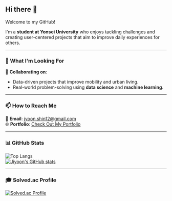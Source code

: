 ## Hi there 👋  
Welcome to my GitHub!  

I'm a **student at Yonsei University** who enjoys tackling challenges and creating user-centered projects that aim to improve daily experiences for others.

---

### 🌟 What I'm Looking For  
👯 **Collaborating on**:  
- Data-driven projects that improve mobility and urban living.  
- Real-world problem-solving using **data science** and **machine learning**.  

---

### 📫 How to Reach Me  
📧 **Email**: [jyoon.shin12@gmail.com](mailto:jyoon.shin12@gmail.com)  
🌐 **Portfolio**: [Check Out My Portfolio](https://ultra-patch-a38.notion.site/Jiyoon-14db9faef2698014aff1e6a911c6d036?pvs=4)  

---

### 📊 GitHub Stats  
![Top Langs](https://github-readme-stats.vercel.app/api/top-langs/?username=jineoni&layout=compact&theme=default)  
[![Jiyoon's GitHub stats](https://github-readme-stats.vercel.app/api?username=jineoni&show_icons=true&theme=default)](https://github.com/jineoni/github-readme-stats)

---

### 🎓 Solved.ac Profile  
[![Solved.ac Profile](http://mazassumnida.wtf/api/v2/generate_badge?boj=tlswldbs)](https://solved.ac/tlswldbs/)  
